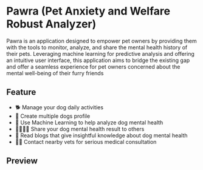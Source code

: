 # Pawra (Pet Anxiety and Welfare Robust Analyzer)

Pawra is an application designed to empower pet owners by providing them with the tools to monitor, analyze, and share the mental health history of their pets. Leveraging machine learning for predictive analysis and offering an intuitive user interface, this application aims to bridge the existing gap and offer a seamless experience for pet owners concerned about the mental well-being of their furry friends

## Feature
 - 🐕 Manage your dog daily activities
 - 🐶 Create multiple dogs profile
 - 🤖 Use Machine Learning to help analyze dog mental health
 - 👨‍👩‍👧‍👦 Share your dog mental health result to others
 - 📰 Read blogs that give insightful knowledge about dog mental health
 - 👨‍⚕️ Contact nearby vets for serious medical consultation
   
## Preview

<!--
**pawra-id/pawra-id** is a ✨ _special_ ✨ repository because its `README.md` (this file) appears on your GitHub profile.

Here are some ideas to get you started:

- 🔭 I’m currently working on ...
- 🌱 I’m currently learning ...
- 👯 I’m looking to collaborate on ...
- 🤔 I’m looking for help with ...
- 💬 Ask me about ...
- 📫 How to reach me: ...
- 😄 Pronouns: ...
- ⚡ Fun fact: ...
-->

